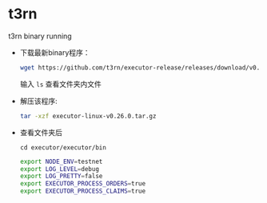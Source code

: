 # t3rn
t3rn binary running

- 下载最新binary程序：
    
    ```bash
    wget https://github.com/t3rn/executor-release/releases/download/v0.26.0/executor-linux-v0.26.0.tar.gz
    ```
    
    输入 `ls` 查看文件夹内文件
    
- 解压该程序:
    
    ```bash
    tar -xzf executor-linux-v0.26.0.tar.gz
    ```
    
- 查看文件夹后
    
    ```
    cd executor/executor/bin
    ```
    
    ```bash
    export NODE_ENV=testnet
    export LOG_LEVEL=debug
    export LOG_PRETTY=false
    export EXECUTOR_PROCESS_ORDERS=true
    export EXECUTOR_PROCESS_CLAIMS=true
    ```

